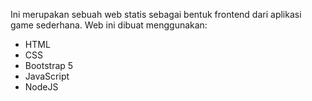 Ini merupakan sebuah web statis sebagai bentuk frontend dari aplikasi game sederhana. Web ini dibuat menggunakan:
- HTML
- CSS
- Bootstrap 5
- JavaScript
- NodeJS
